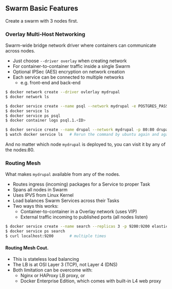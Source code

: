 ## Swarm Basic Features

Create a swarm with 3 nodes first.

### Overlay Multi-Host Networking

Swarm-wide bridge network driver where containers can communicate across nodes.

- Just choose `--driver overlay` when creating network
- For container-to-container traffic inside a single Swarm
- Optional IPSec (AES) encryption on network creation
- Each service can be connected to multiple networks
  - e.g. front-end and back-end

```sh
$ docker network create --driver ovlerlay mydrupal
$ docker network ls

$ docker service create --name psql --network mydrupal -e POSTGRES_PASSWORD=mypass postgres
$ docker service ls
$ docker service ps psql
$ docker container logs psql.1.<ID>

$ docker service create --name drupal --network mydrupal -p 80:80 drupal
$ watch docker service ls	# Rerun the command by ubuntu again and again
```

And no matter which node `mydrupal` is deployed to, you can visit it by any of the nodes:80.

### Routing Mesh

What makes `mydrupal` available from any of the nodes.

- Routes ingress (incoming) packages for a Service to proper Task
- Spans all nodes in Swarm
- Uses IPVS from Linux Kernel
- Load balances Swarm Services across their Tasks
- Two ways this works:
  - Container-to-container in a Overlay network (uses VIP)
  - External traffic incoming to published ports (all nodes listen)

``` sh
$ docker service create --name search --replicas 3 -p 9200:9200 elasticsearch:2
$ docker service ps search
$ curl localhost:9200		# multiple times
```

#### Routing Mesh Cout.

- This is stateless load balancing
- The LB is at OSI Layer 3 (TCP), not Layer 4 (DNS)
- Both limitation can be overcome with:
  - Nginx or HAProxy LB proxy, or
  - Docker Enterprise Edition, which comes with built-in L4 web proxy
